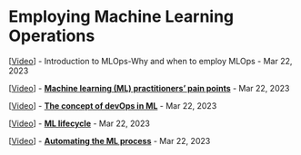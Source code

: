 # Employing Machine Learning Operations

[<a class="reference external" href="https://www.youtube.com/watch?v=dMKoiIfK8aA" target="_blank">Video</a>] - Introduction to MLOps-Why and when to employ MLOps - Mar 22, 2023

[<a class="reference external" href="https://www.youtube.com/watch?v=FhQXAh4K0Yg" target="_blank">Video</a>] - **[Machine learning (ML) practitioners’ pain points](ml_ml_practitioners_pain_points.md)** - Mar 22, 2023

[<a class="reference external" href="https://www.youtube.com/watch?v=crMVhxo0GWA" target="_blank">Video</a>] - **[The concept of devOps in ML](the_concept_of_devops_in_ml.md)** - Mar 22, 2023

[<a class="reference external" href="https://www.youtube.com/watch?v=V6UWNteDHcA" target="_blank">Video</a>] - **[ML lifecycle](ml_lifecycle.md)** - Mar 22, 2023

[<a class="reference external" href="https://www.youtube.com/watch?v=bA1dschO6wo" target="_blank">Video</a>] - **[Automating the ML process](automating_the_ml_process.md)** - Mar 22, 2023
